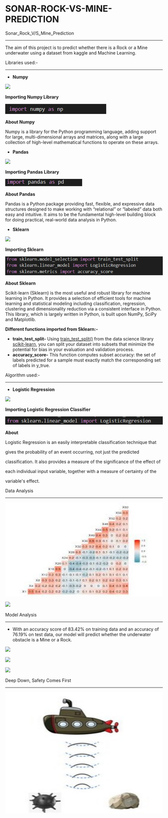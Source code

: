 # SONAR-ROCK-VS-MINE-PREDICTION
Sonar\_Rock\_V/S\_Mine\_Prediction

-----
The aim of this project is to predict whether there is a Rock or a Mine underwater using a dataset from kaggle and Machine Learning.

Libraries used:-

-----
- **Numpy**

![](Aspose.Words.d5578580-1c0b-457a-af8c-e36e626586a4.001.png)

**Importing Numpy Library**

![](Aspose.Words.d5578580-1c0b-457a-af8c-e36e626586a4.002.png)

**About Numpy**

Numpy is a library for the Python programming language, adding support for large, multi-dimensional arrays and matrices, along with a large collection of high-level mathematical functions to operate on these arrays.

- **Pandas**

![](Aspose.Words.d5578580-1c0b-457a-af8c-e36e626586a4.003.png)

**Importing Pandas Library**

![](Aspose.Words.d5578580-1c0b-457a-af8c-e36e626586a4.004.png)

**About Pandas**

Pandas is a Python package providing fast, flexible, and expressive data structures designed to make working with “relational” or “labeled” data both easy and intuitive. It aims to be the fundamental high-level building block for doing practical, real-world data analysis in Python.

- **Sklearn**

![](Aspose.Words.d5578580-1c0b-457a-af8c-e36e626586a4.005.png)

**Importing Sklearn**

![](Aspose.Words.d5578580-1c0b-457a-af8c-e36e626586a4.006.png)

**About Sklearn**

Scikit-learn (Sklearn) is the most useful and robust library for machine learning in Python. It provides a selection of efficient tools for machine learning and statistical modeling including classification, regression, clustering and dimensionality reduction via a consistent interface in Python. This library, which is largely written in Python, is built upon NumPy, SciPy and Matplotlib.

**Different functions imported from Sklearn:-**

- **train\_test\_split-** Using [train_test_split()](https://scikit-learn.org/stable/modules/generated/sklearn.model_selection.train_test_split.html) from the data science library [scikit-learn](https://scikit-learn.org/stable/index.html), you can split your dataset into subsets that minimize the potential for bias in your evaluation and validation process.
- **accuracy\_score-** This function computes subset accuracy: the set of labels predicted for a sample must exactly match the corresponding set of labels in y\_true.

Algorithm used:-

-----
- **Logistic Regression**

![](Aspose.Words.d5578580-1c0b-457a-af8c-e36e626586a4.007.png)

**Importing Logistic Regression Classifier**

![](Aspose.Words.d5578580-1c0b-457a-af8c-e36e626586a4.008.png)

**About**

Logistic Regression is an easily interpretable classification technique that

gives the probability of an event occurring, not just the predicted

classification. It also provides a measure of the significance of the effect of

each individual input variable, together with a measure of certainty of the

variable's effect.

Data Analysis

-----
![](Aspose.Words.d5578580-1c0b-457a-af8c-e36e626586a4.009.jpeg)

![](Aspose.Words.d5578580-1c0b-457a-af8c-e36e626586a4.010.png)

Model Analysis

-----
- With an accuracy score of 83.42% on training data and an accuracy of 76.19% on test data, our model will predict whether the underwater obstacle is a Mine or a Rock.

![](Aspose.Words.d5578580-1c0b-457a-af8c-e36e626586a4.011.png)

![](Aspose.Words.d5578580-1c0b-457a-af8c-e36e626586a4.012.png)

![](Aspose.Words.d5578580-1c0b-457a-af8c-e36e626586a4.013.png)

Deep Down, Safety Comes First

-----
![](Aspose.Words.d5578580-1c0b-457a-af8c-e36e626586a4.014.jpeg)
